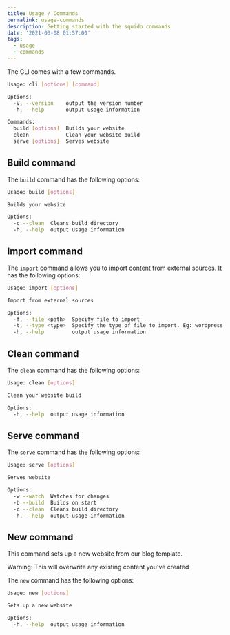 ```yaml
---
title: Usage / Commands
permalink: usage-commands
description: Getting started with the squido commands
date: '2021-03-08 01:57:00'
tags: 
  - usage
  - commands
---
```


The CLI comes with a few commands. 

``` bash
Usage: cli [options] [command]

Options:
  -V, --version    output the version number
  -h, --help       output usage information

Commands:
  build [options]  Builds your website
  clean            Clean your website build
  serve [options]  Serves website
```

## Build command

The `build` command has the following options:

``` bash
Usage: build [options]

Builds your website

Options:
  -c --clean  Cleans build directory
  -h, --help  output usage information
```

## Import command

The `import` command allows you to import content from external sources. It has the following options:

``` bash
Usage: import [options]

Import from external sources

Options:
  -f, --file <path>  Specify file to import
  -t, --type <type>  Specify the type of file to import. Eg: wordpress or ghost
  -h, --help         output usage information
```

## Clean command

The `clean` command has the following options:

``` bash
Usage: clean [options]

Clean your website build

Options:
  -h, --help  output usage information
```

## Serve command

The `serve` command has the following options:

``` bash
Usage: serve [options]

Serves website

Options:
  -w --watch  Watches for changes
  -b --build  Builds on start
  -c --clean  Cleans build directory
  -h, --help  output usage information
```

## New command

This command sets up a new website from our blog template. 

<div class="bd-callout bd-callout-squido">
Warning: This will overwrite any existing content you've created
</div>

The `new` command has the following options:

``` bash
Usage: new [options]

Sets up a new website

Options:
  -h, --help  output usage information
```